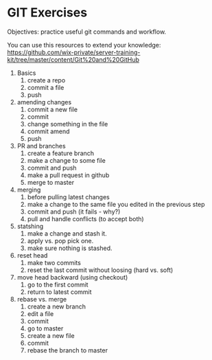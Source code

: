 # GIT Exercises
Objectives: practice useful git commands and workflow.

You can use this resources to extend your knowledge:
https://github.com/wix-private/server-training-kit/tree/master/content/Git%20and%20GitHub

1. Basics
    1. create a repo
    2. commit a file
    3. push
2. amending changes
    1. commit a new file
    2. commit
    3. change something in the file
    4. commit amend
    5. push
3. PR and branches
    1. create a feature branch
    2. make a change to some file
    3. commit and push
    4. make a pull request in github
    5. merge to master
4. merging
    1. before pulling latest changes
    2. make a change to the same file you edited in the previous step
    3. commit and push (it fails - why?)
    4. pull and handle conflicts (to accept both)
5. statshing
    1. make a change and stash it.
    2. apply vs. pop pick one.
    3. make sure nothing is stashed.
6. reset head
    1. make two commits
    2. reset the last commit without loosing (hard vs. soft)
7. move head backward (using checkout)
    1. go to the first commit
    2. return to latest commit
8. rebase vs. merge
    1. create a new branch
    2. edit a file
    3. commit
    4. go to master
    5. create a new file
    6. commit
    7. rebase the branch to master
